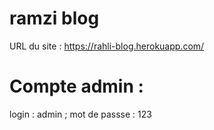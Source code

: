 # ramzi blog
URL du site : https://rahli-blog.herokuapp.com/
# Compte admin : 
login : admin ;
mot de passse : 123
